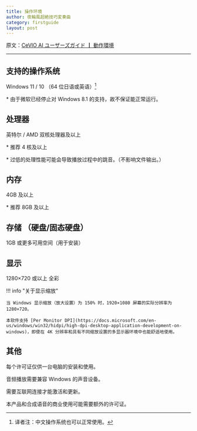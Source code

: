```yaml
---
title: 操作环境
author: 夜輪風超絶技巧変奏曲
category: firstguide
layout: post
---
```

原文：[CeVIO AI ユーザーズガイド ┃ 動作環境](https://cevio.jp/guide/cevio_ai/firstguide/system_requirements/)

---

## 支持的操作系统

Windows 11 / 10 （64 位日语或英语）[^1]

\* 由于微软已经停止对 Windows 8.1 的支持，故不保证能正常运行。

## 处理器

英特尔 / AMD 双核处理器及以上

\* 推荐 4 核及以上

\* 过低的处理性能可能会导致播放过程中的跳音。（不影响文件输出。）

## 内存

4GB 及以上

\* 推荐 8GB 及以上

## 存储 （硬盘/固态硬盘）

1GB 或更多可用空间（用于安装）

## 显示

1280×720 或以上 全彩

!!! info "关于显示缩放"

    当 Windows 显示缩放（放大设置）为 150% 时，1920×1080 屏幕的实际分辨率为 1280×720。

    本软件支持 [Per Monitor DPI](https://docs.microsoft.com/en-us/windows/win32/hidpi/high-dpi-desktop-application-development-on-windows)，即使在 4K 分辨率和具有不同缩放设置的多显示器环境中也能舒适地使用。

## 其他

每个许可证仅供一台电脑的安装和使用。

音频播放需要兼容 Windows 的声音设备。

需要互联网连接才能激活和更新。

本产品和合成语音的商业使用可能需要额外的许可证。

[^1]: 译者注：中文操作系统也可以正常使用。
